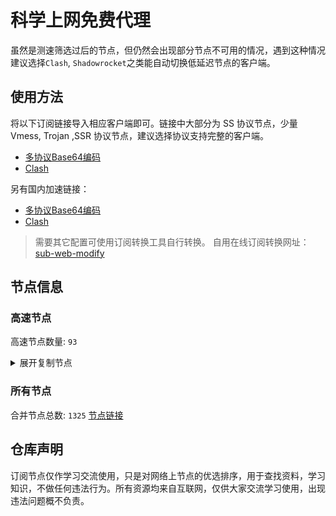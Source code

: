 # 科学上网免费代理

虽然是测速筛选过后的节点，但仍然会出现部分节点不可用的情况，遇到这种情况建议选择`Clash`, `Shadowrocket`之类能自动切换低延迟节点的客户端。

## 使用方法
将以下订阅链接导入相应客户端即可。链接中大部分为 SS 协议节点，少量 Vmess, Trojan ,SSR 协议节点，建议选择协议支持完整的客户端。

- [多协议Base64编码](https://raw.githubusercontent.com/csh77889900/TFP/master/Eternity)
- [Clash](https://raw.githubusercontent.com/csh77889900/TFP/master/Eternity.yaml)

另有国内加速链接：

- [多协议Base64编码](https://fastly.jsdelivr.net/gh/csh77889900/TFP@master/Eternity)
- [Clash](https://fastly.jsdelivr.net/gh/csh77889900/TFP@master/Eternity.yaml)


>需要其它配置可使用订阅转换工具自行转换。
>自用在线订阅转换网址：[sub-web-modify](https://sub.v1.mk/)

## 节点信息
### 高速节点
高速节点数量: `93`
<details>
  <summary>展开复制节点</summary>

    vmess://eyJ2IjoiMiIsInBzIjoi8J+HrfCfh7Ag6aaZ5rivXzA3MDkwMTMiLCJhZGQiOiIxNTYuMjQ1LjguMTMwIiwicG9ydCI6IjMxOTIwIiwidHlwZSI6Im5vbmUiLCJpZCI6ImJkMjQ5ZTM3LTczNTktNDFlZS04NGE3LTA5ZTQ5ZTBlYzVjNCIsImFpZCI6IjY0IiwibmV0IjoidGNwIiwicGF0aCI6Ii8iLCJob3N0IjoiIiwidGxzIjoiIn0=
    vmess://eyJ2IjoiMiIsInBzIjoi8J+HrfCfh7Ag6aaZ5rivXzA3MDkwMTIiLCJhZGQiOiIxNTYuMjQ1LjguMTMxIiwicG9ydCI6IjMxOTIwIiwidHlwZSI6Im5vbmUiLCJpZCI6ImJkMjQ5ZTM3LTczNTktNDFlZS04NGE3LTA5ZTQ5ZTBlYzVjNCIsImFpZCI6IjY0IiwibmV0IjoidGNwIiwicGF0aCI6Ii8iLCJob3N0IjoiIiwidGxzIjoiIn0=
    vmess://eyJ2IjoiMiIsInBzIjoi8J+Hr/Cfh7Ug5pel5pysXzA3MDkwODQiLCJhZGQiOiI0NS44OC40My4xNDMiLCJwb3J0IjoiNTE4MDEiLCJ0eXBlIjoibm9uZSIsImlkIjoiNDE4MDQ4YWYtYTI5My00Yjk5LTliMGMtOThjYTM1ODBkZDI0IiwiYWlkIjoiNjQiLCJuZXQiOiJ0Y3AiLCJwYXRoIjoiLyIsImhvc3QiOiIiLCJ0bHMiOiIifQ==
    vmess://eyJ2IjoiMiIsInBzIjoi8J+Hr/Cfh7Ug5pel5pysXzA3MDkwNjciLCJhZGQiOiI0NS44OC40My4xNjMiLCJwb3J0IjoiNTE4MDEiLCJ0eXBlIjoibm9uZSIsImlkIjoiNDE4MDQ4YWYtYTI5My00Yjk5LTliMGMtOThjYTM1ODBkZDI0IiwiYWlkIjoiNjQiLCJuZXQiOiJ0Y3AiLCJwYXRoIjoiLyIsImhvc3QiOiIiLCJ0bHMiOiIifQ==
    ss://YWVzLTI1Ni1jZmI6YW1hem9uc2tyMDU@3.112.43.220:443#%F0%9F%87%AF%F0%9F%87%B5%201%7C_JP_%E6%97%A5%E6%9C%AC
    vmess://eyJ2IjoiMiIsInBzIjoi8J+Hr/Cfh7Ug5pel5pysXzA3MDkwODAiLCJhZGQiOiI0NS44OC40My4yMzAiLCJwb3J0IjoiNDYyMDIiLCJ0eXBlIjoibm9uZSIsImlkIjoiNDE4MDQ4YWYtYTI5My00Yjk5LTliMGMtOThjYTM1ODBkZDI0IiwiYWlkIjoiNjQiLCJuZXQiOiJ0Y3AiLCJwYXRoIjoiLyIsImhvc3QiOiIiLCJ0bHMiOiIifQ==
    vmess://eyJ2IjoiMiIsInBzIjoi8J+Hr/Cfh7UgOHzwn4ev8J+HtV9KUF/ml6XmnKwiLCJhZGQiOiI0NS44OC40My4yMzIiLCJwb3J0IjoiNDYyMDIiLCJ0eXBlIjoibm9uZSIsImlkIjoiNDE4MDQ4YWYtYTI5My00Yjk5LTliMGMtOThjYTM1ODBkZDI0IiwiYWlkIjoiNjQiLCJuZXQiOiJ0Y3AiLCJwYXRoIjoiLyIsImhvc3QiOiIiLCJ0bHMiOiIifQ==
    trojan://z3NtLA8ocb@ccarm.wasanbi.tk:58678?allowInsecure=0#KR_144.24.89.25_070920234a74-1036trojan
    vmess://eyJ2IjoiMiIsInBzIjoi8J+Hr/Cfh7Ug5pel5pysXzA3MDkwMjIiLCJhZGQiOiIxMzEuMTg2LjQxLjE5MiIsInBvcnQiOiIyNjI5NyIsInR5cGUiOiJub25lIiwiaWQiOiJiMGVkNmViNy1kYzMwLTQ4OTctZGY1MC1jMmMxZDRlZTZlOTEiLCJhaWQiOiIwIiwibmV0IjoidGNwIiwicGF0aCI6Ii8iLCJob3N0IjoiIiwidGxzIjoiIn0=
    vmess://eyJ2IjoiMiIsInBzIjoi8J+HuPCfh6wg5paw5Yqg5Z2hXzA3MDkwMDMiLCJhZGQiOiIxNTkuMjIzLjgzLjg3IiwicG9ydCI6IjgwIiwidHlwZSI6Im5vbmUiLCJpZCI6IjUzMzcyNGFkLTU4ZWYtNDE0Ny04OGRjLTlkYTUyM2MxNWZjNCIsImFpZCI6IjAiLCJuZXQiOiJ3cyIsInBhdGgiOiIvYW50aTEzLnppbmdmYXN0LnZuIiwiaG9zdCI6IiIsInRscyI6IiJ9
    vmess://eyJ2IjoiMiIsInBzIjoiSEtfc3BlZWRub2RlXzAwMjYiLCJhZGQiOiJoay51bnRpbG11LmNvbSIsInBvcnQiOiIyOTk5NiIsInR5cGUiOiJub25lIiwiaWQiOiI3MDI0ZjE4Yi1kMmI2LTQ4MWEtYWY4Ni03ODFkYThjMjAxNDciLCJhaWQiOiIwIiwibmV0IjoidGNwIiwicGF0aCI6Ii9hbnRpMTMuemluZ2Zhc3Qudm4iLCJob3N0IjoiaGsudW50aWxtdS5jb20iLCJ0bHMiOiIifQ==
    vmess://eyJ2IjoiMiIsInBzIjoi8J+HrfCfh7Ag6aaZ5rivIDAyIFvnlLXmiqVAYnBtb25zdGVyZ3JvdXAiLCJhZGQiOiJob25na29uZ2FwMDEueG4tLTRncXgxaC54eXoiLCJwb3J0IjoiNDAyNDAiLCJ0eXBlIjoibm9uZSIsImlkIjoiMDdiYWU2Y2YtODBhNC00MWViLTk1YjQtZDRiNTRiNmIwMWM1IiwiYWlkIjoiMCIsIm5ldCI6IndzIiwicGF0aCI6Ii8iLCJob3N0IjoiaG9uZ2tvbmdhcDAxLnhuLS00Z3F4MWgueHl6IiwidGxzIjoiIn0=
    vmess://eyJ2IjoiMiIsInBzIjoi8J+HuPCfh6wg5paw5Yqg5Z2hXzA3MDkwMDYiLCJhZGQiOiJzZ3AtZS5wZWxlamQudG9wIiwicG9ydCI6IjEwMDEzIiwidHlwZSI6Im5vbmUiLCJpZCI6ImFiYTE4ZmE1LWUzMjYtNDg4Ni1iZTBiLWNiNzllNGI5ZGE5YiIsImFpZCI6IjAiLCJuZXQiOiJ3cyIsInBhdGgiOiIvc2dwIiwiaG9zdCI6InNncC1lLnBlbGVqZC50b3AiLCJ0bHMiOiIifQ==
    vmess://eyJ2IjoiMiIsInBzIjoi8J+HuPCfh6wg5paw5Yqg5Z2hXzA3MDkxMTYiLCJhZGQiOiJ2c2cxLjBiYWQuY29tIiwicG9ydCI6IjQ0MyIsInR5cGUiOiJub25lIiwiaWQiOiI5MjcwOTRkMy1kNjc4LTQ3NjMtODU5MS1lMjQwZDBiY2FlODciLCJhaWQiOiIwIiwibmV0Ijoid3MiLCJwYXRoIjoiL2NoYXQiLCJob3N0IjoidnNnMS4wYmFkLmNvbSIsInRscyI6InRscyJ9
    trojan://492c73ea-7080-4554-bc41-f027d825ae15@hk7.yihaobao.xyz:443?allowInsecure=1#%F0%9F%87%AD%F0%9F%87%B0%20_HK_%E9%A6%99%E6%B8%AF%203
    trojan://7a73f1dc97a70905870c0c0484b12145@trs22.bolab.net:443?allowInsecure=0#%F0%9F%87%AF%F0%9F%87%B5%20Relay_%F0%9F%87%AF%F0%9F%87%B5JP-%F0%9F%87%AF%F0%9F%87%B5JP_23%20%7C36.93Mb
    vmess://eyJ2IjoiMiIsInBzIjoiSEtfOC4yMTAuMTU0LjExNF8wNzA5MjAyMzRhNzQtOTc1dm1lc3MiLCJhZGQiOiI4LjIxMC4xNTQuMTE0IiwicG9ydCI6IjQwNDQ3IiwidHlwZSI6Im5vbmUiLCJpZCI6ImRhOGM5YWMyLTM5ZGUtNGJlZC1lZTlmLTRlNDM0MGFkZTQ3ZCIsImFpZCI6IjAiLCJuZXQiOiJ0Y3AiLCJwYXRoIjoiLyIsImhvc3QiOiIiLCJ0bHMiOiIifQ==
    trojan://c32c56fb-64d9-33c4-b42a-af81b7a33fe7@hnm.xiaohouzi.club:23330?allowInsecure=0#%F0%9F%87%A8%F0%9F%87%B3%20%E5%8F%B0%E6%B9%BE%E7%9C%81%E5%8F%B0%E5%8C%97%E5%B8%82%20%E4%B8%AD%E5%8D%8E%E7%94%B5%E4%BF%A1
    ss://YWVzLTI1Ni1jZmI6cXdlclJFV1FAQA@221.150.109.69:2003#%F0%9F%87%B0%F0%9F%87%B7%2018%7C%F0%9F%87%B0%F0%9F%87%B7%20%E9%9F%A9%E5%9B%BD%7Ctg%E9%A2%91%E9%81%93%40ripaojiedian
    vmess://eyJ2IjoiMiIsInBzIjoi8J+HuPCfh6wg5paw5Yqg5Z2hXzA3MDkwMDciLCJhZGQiOiIyMDIuNzkuMTc0LjE1NyIsInBvcnQiOiI1NTI2NCIsInR5cGUiOiJub25lIiwiaWQiOiIxMjFjOWM4OS03ZDExLTRmNDktOTExMi1kYzFlODUzNjNmNmYiLCJhaWQiOiI2NCIsIm5ldCI6InRjcCIsInBhdGgiOiIvIiwiaG9zdCI6IiIsInRscyI6IiJ9
    ss://YWVzLTI1Ni1jZmI6YW1hem9uc2tyMDU@3.39.238.174:443#%F0%9F%87%B0%F0%9F%87%B7%201%7C_KR_%E9%9F%A9%E5%9B%BD
    ssr://anAtYW00OC02LmVxbm9kZS5uZXQ6ODA4MTpvcmlnaW46YWVzLTI1Ni1jZmI6dGxzMS4yX3RpY2tldF9hdXRoOlpVRnZhMkpoUkU0Mi8_Z3JvdXA9VTFOU1VISnZkbWxrWlhJJnJlbWFya3M9U2xCZk5USXVNVGszTGpVeUxqSXpNRjh3TnpBNU1qQXlNelJoTnpRdE5UVTVNSE56SlNVJm9iZnNwYXJhbT0mcHJvdG9wYXJhbT0
    vmess://eyJ2IjoiMiIsInBzIjoiVFdfMTExLjI0Ni40Mi43OF8wNzA5MjAyMzRhNzQtMTEwOXZtZXNzIiwiYWRkIjoidHcxLmtpZGNjLnh5eiIsInBvcnQiOiI4NDQzIiwidHlwZSI6Im5vbmUiLCJpZCI6ImE4OTc0YmVjLTUyNmQtNGI0ZS1hNDZmLWYwZDY2MjZjYTU3NiIsImFpZCI6IjAiLCJuZXQiOiJ3cyIsInBhdGgiOiIvIiwiaG9zdCI6InR3MS5raWRjYy54eXoiLCJ0bHMiOiIifQ==
    vmess://eyJ2IjoiMiIsInBzIjoi8J+Hr/Cfh7Ug5pel5pysIDAwMSIsImFkZCI6IjEwNy4xNDguNS4xNjEiLCJwb3J0IjoiNTMwMDIiLCJ0eXBlIjoibm9uZSIsImlkIjoiNDE4MDQ4YWYtYTI5My00Yjk5LTliMGMtOThjYTM1ODBkZDI0IiwiYWlkIjoiNjQiLCJuZXQiOiJ0Y3AiLCJwYXRoIjoiLyIsImhvc3QiOiJ0dzEua2lkY2MueHl6IiwidGxzIjoiIn0=
    ss://YWVzLTI1Ni1nY206YmIwZjE1NjgtNGNiMy00OTBkLTgyYzQtZjY1NDQ1NWNkMDdj@gzdx.jcnode.top:40002#%F0%9F%87%AD%F0%9F%87%B0%20Relay%20%F0%9F%87%AD%F0%9F%87%B0%20Hong%20Kong%2053%20TG%40SSRSUB
    ss://Y2hhY2hhMjAtaWV0Zi1wb2x5MTMwNTpHIXlCd1BXSDNWYW8@217.197.161.138:800#%F0%9F%87%B8%F0%9F%87%AC%20%E6%96%B0%E5%8A%A0%E5%9D%A1%28%E6%B2%B9%E7%AE%A1%E7%A0%B4%E8%A7%A3%E8%B5%84%E6%BA%90%E5%90%9B2.0%29%203
    vmess://eyJ2IjoiMiIsInBzIjoi8J+HqPCfh7Mg5Y+w5rm+XzA3MDk0NDciLCJhZGQiOiJ0dy5oZW55by51cyIsInBvcnQiOiIzMTIzNSIsInR5cGUiOiJub25lIiwiaWQiOiI5NmI3Mjc5MS1iZjBjLTNhZjQtYTkxYS05YzgyMTkwZDBmOWMiLCJhaWQiOiIwIiwibmV0Ijoid3MiLCJwYXRoIjoiL21hb2hrMyIsImhvc3QiOiJ0dy5oZW55by51cyIsInRscyI6IiJ9
    ss://YWVzLTI1Ni1jZmI6YW1hem9uc2tyMDU@13.213.46.196:443#%F0%9F%87%B8%F0%9F%87%AC%201%2C14%7C_SG_%E6%96%B0%E5%8A%A0%E5%9D%A1%202
    ss://Y2hhY2hhMjAtaWV0Zi1wb2x5MTMwNTpHIXlCd1BXSDNWYW8@217.197.161.136:811#%F0%9F%87%B8%F0%9F%87%AC%20%E6%96%B0%E5%8A%A0%E5%9D%A1%28%E6%B2%B9%E7%AE%A1%E7%A0%B4%E8%A7%A3%E8%B5%84%E6%BA%90%E5%90%9B2.0%29%204
    ss://Y2hhY2hhMjAtaWV0Zi1wb2x5MTMwNTpHIXlCd1BXSDNWYW8@217.197.161.166:807#%F0%9F%87%B8%F0%9F%87%AC%20%E6%96%B0%E5%8A%A0%E5%9D%A1%28%E6%B2%B9%E7%AE%A1%E7%A0%B4%E8%A7%A3%E8%B5%84%E6%BA%90%E5%90%9B2.0%29
    vmess://eyJ2IjoiMiIsInBzIjoi8J+Hr/Cfh7Ug5pel5pysXzA3MDk3NTIiLCJhZGQiOiJhYjI4ZWI0ZS0zYWZkLWY5NTEtZDY3MS0xZmZjNWM3OGQ3NTEuZmx0Ynpzcy5jbiIsInBvcnQiOiI0NDMiLCJ0eXBlIjoibm9uZSIsImlkIjoiMjkxM2Q0MTQtYmM0Yi00MjQ2LWI4M2YtMTIyY2Y2NTJkZTNlIiwiYWlkIjoiMCIsIm5ldCI6IndzIiwicGF0aCI6Ii8iLCJob3N0IjoiYXp1cmUub29zLmN0eXVuYXBpLmNuIiwidGxzIjoidGxzIn0=
    vmess://eyJ2IjoiMiIsInBzIjoi8J+Hr/Cfh7Ug5pel5pysXzA3MDkxNjciLCJhZGQiOiJhMDk4ODBiMi0wMjYwLTUzMDEtMjdhZi1kN2JiNGQ4MmVlOWQuZmx0Ynpzcy5jbiIsInBvcnQiOiI0NDMiLCJ0eXBlIjoibm9uZSIsImlkIjoiMjkxM2Q0MTQtYmM0Yi00MjQ2LWI4M2YtMTIyY2Y2NTJkZTNlIiwiYWlkIjoiMCIsIm5ldCI6IndzIiwicGF0aCI6Ii8iLCJob3N0IjoiYXp1cmUub29zLmN0eXVuYXBpLmNuIiwidGxzIjoidGxzIn0=
    vmess://eyJ2IjoiMiIsInBzIjoi8J+HuPCfh6wg5paw5Yqg5Z2hXzA3MDk3MjUiLCJhZGQiOiIzLjAuODkuMjI0IiwicG9ydCI6IjgwIiwidHlwZSI6Im5vbmUiLCJpZCI6IjFhZmIzYWE1LTM4NWUtNGE5MC04NGY3LTA3OTFmZDMzODc2NiIsImFpZCI6IjAiLCJuZXQiOiJ3cyIsInBhdGgiOiIvdm1lc3MiLCJob3N0IjoiIiwidGxzIjoiIn0=
    vmess://eyJ2IjoiMiIsInBzIjoi8J+HuPCfh6wg5paw5Yqg5Z2hXzA3MDk3MjIiLCJhZGQiOiJzZ3AxLmxvb29vb29vbmduZXQubG9sIiwicG9ydCI6Ijg0NDMiLCJ0eXBlIjoibm9uZSIsImlkIjoiNzhmOThjOWUtY2QzNS00Mzk1LWFjZTktMzA0NWZmM2QzNDIzIiwiYWlkIjoiMCIsIm5ldCI6IndzIiwicGF0aCI6Ii8iLCJob3N0Ijoic2dwMS5sb29vb29vb25nbmV0LmxvbCIsInRscyI6InRscyJ9
    vmess://eyJ2IjoiMiIsInBzIjoi8J+HuPCfh6wg5paw5Yqg5Z2hXzA3MDkzMzMiLCJhZGQiOiJlMTNjN2QwOS1mNTZkLTIzZTctMTcwYi0yZWQ4YmZlYTRhMGEuZmx0Ynpzcy5jbiIsInBvcnQiOiI0NDMiLCJ0eXBlIjoibm9uZSIsImlkIjoiMjkxM2Q0MTQtYmM0Yi00MjQ2LWI4M2YtMTIyY2Y2NTJkZTNlIiwiYWlkIjoiMCIsIm5ldCI6IndzIiwicGF0aCI6Ii8iLCJob3N0IjoiYXp1cmUub29zLmN0eXVuYXBpLmNuIiwidGxzIjoidGxzIn0=
    ss://YWVzLTI1Ni1jZmI6YW1hem9uc2tyMDU@13.250.65.51:443#%F0%9F%87%B8%F0%9F%87%AC%201%7C_SG_%E6%96%B0%E5%8A%A0%E5%9D%A1
    vmess://eyJ2IjoiMiIsInBzIjoi8J+HuPCfh6wg5paw5Yqg5Z2hXzA3MDkwMzAiLCJhZGQiOiI2OC4xODMuMTg1LjExMyIsInBvcnQiOiI4MCIsInR5cGUiOiJub25lIiwiaWQiOiIwZmE5NjY5My02MjZmLTQwMmUtOGMxMS0zOTFhNzA3N2ZjYmIiLCJhaWQiOiIwIiwibmV0Ijoid3MiLCJwYXRoIjoiL3plbnBuLmNvbSIsImhvc3QiOiI2OC4xODMuMTg1LjExMyIsInRscyI6IiJ9
    vmess://eyJ2IjoiMiIsInBzIjoi8J+HuPCfh6wg5paw5Yqg5Z2hXzA3MDkwMjIiLCJhZGQiOiJjZG4uYW55Y2FzdC5ldS5vcmciLCJwb3J0IjoiODAiLCJ0eXBlIjoibm9uZSIsImlkIjoiMTBlYTA3ZTEtNDE3YS00YmIyLTg4ZTItNzJhOGEwZjlmY2Q2IiwiYWlkIjoiMCIsIm5ldCI6IndzIiwicGF0aCI6IjEwZWEwN2UxIiwiaG9zdCI6ImRlZGkyLjE4MDguY2YiLCJ0bHMiOiIifQ==
    vmess://eyJ2IjoiMiIsInBzIjoi8J+HqPCfh7Mg5Y+w5rm+XzA3MDkwMTYiLCJhZGQiOiIzNS4yMDEuMTM3LjEwNyIsInBvcnQiOiI0ODE5NCIsInR5cGUiOiJub25lIiwiaWQiOiI2ZjJiYThjZS1lYjk5LTRmNDItZmZmNC1hNTZkODI0NTk2YTUiLCJhaWQiOiIwIiwibmV0Ijoid3MiLCJwYXRoIjoiLz9lZD0yMDQ4IiwiaG9zdCI6IjM1LjIwMS4xMzcuMTA3IiwidGxzIjoiIn0=
    trojan://6d9d7c53-3dcd-43bf-b60c-cac077817077@330sg01.ljydw.top:14439?allowInsecure=0&sni=330sg01.ljydw.top#%F0%9F%87%B8%F0%9F%87%AC%20Singapore%2048%20TG%40SSRSUB
    trojan://6d9d7c53-3dcd-43bf-b60c-cac077817077@330hk02.ljydw.top:14433?allowInsecure=0&sni=330hk02.ljydw.top#%F0%9F%87%B8%F0%9F%87%AC%20Singapore%2006%20TG%40SSRSUB
    trojan://2dbe179f-47b2-46e9-bf58-bd7f68c491a3@a015.zhuan99.men:10015?allowInsecure=0&sni=zhu.99ton.men#%F0%9F%87%AD%F0%9F%87%B0%20Relay%20%F0%9F%87%AD%F0%9F%87%B0%20Hong%20Kong%2045%20TG%40SSRSUB
    trojan://2dbe179f-47b2-46e9-bf58-bd7f68c491a3@a001.zhuan99.men:10001?allowInsecure=0&sni=zhu.99ton.men#%F0%9F%87%AD%F0%9F%87%B0%20Relay%20%F0%9F%87%AD%F0%9F%87%B0%20Hong%20Kong%2032%20TG%40SSRSUB
    trojan://2dbe179f-47b2-46e9-bf58-bd7f68c491a3@a017.zhuan99.men:10017?allowInsecure=0&sni=zhu.99ton.men#%F0%9F%87%AD%F0%9F%87%B0%20Relay%20%F0%9F%87%AD%F0%9F%87%B0%20Hong%20Kong%2029%20TG%40SSRSUB
    vmess://eyJ2IjoiMiIsInBzIjoi8J+HuvCfh7gg576O5Zu9XzA3MDkwNDgiLCJhZGQiOiIxMzcuMTc1LjEuNTMiLCJwb3J0IjoiNDY2NzciLCJ0eXBlIjoibm9uZSIsImlkIjoiNDE4MDQ4YWYtYTI5My00Yjk5LTliMGMtOThjYTM1ODBkZDI0IiwiYWlkIjoiNjQiLCJuZXQiOiJ0Y3AiLCJwYXRoIjoiLyIsImhvc3QiOiJ6aHUuOTl0b24ubWVuIiwidGxzIjoiIn0=
    vmess://eyJ2IjoiMiIsInBzIjoi8J+HuvCfh7ggX1VTX+e+juWbvSA2IiwiYWRkIjoiMTkyLjc0LjIyOC4xNzkiLCJwb3J0IjoiNDI4NTciLCJ0eXBlIjoibm9uZSIsImlkIjoiMDUxYjg0NGYtZWZlMy00ODQ3LTkyYWEtNjZiNWRlMGI2ZDRlIiwiYWlkIjoiNjQiLCJuZXQiOiJ0Y3AiLCJwYXRoIjoiLyIsImhvc3QiOiJ6aHUuOTl0b24ubWVuIiwidGxzIjoiIn0=
    vmess://eyJ2IjoiMiIsInBzIjoi8J+HuvCfh7gg576O5Zu9XzA3MDk0MjAzIiwiYWRkIjoiMTkyLjc0LjIzNC43OCIsInBvcnQiOiI1MTMwMiIsInR5cGUiOiJub25lIiwiaWQiOiI0MTgwNDhhZi1hMjkzLTRiOTktOWIwYy05OGNhMzU4MGRkMjQiLCJhaWQiOiI2NCIsIm5ldCI6InRjcCIsInBhdGgiOiIvIiwiaG9zdCI6InpodS45OXRvbi5tZW4iLCJ0bHMiOiIifQ==
    vmess://eyJ2IjoiMiIsInBzIjoi8J+HuvCfh7gg576O5Zu9XzA3MDk1OTkiLCJhZGQiOiIxNDIuNC4xMjEuMjI3IiwicG9ydCI6IjQ1MDA5IiwidHlwZSI6Im5vbmUiLCJpZCI6IjQxODA0OGFmLWEyOTMtNGI5OS05YjBjLTk4Y2EzNTgwZGQyNCIsImFpZCI6IjY0IiwibmV0IjoidGNwIiwicGF0aCI6Ii8iLCJob3N0Ijoiemh1Ljk5dG9uLm1lbiIsInRscyI6IiJ9
    vmess://eyJ2IjoiMiIsInBzIjoi8J+HuvCfh7gg576O5Zu9XzA3MDkxMzUiLCJhZGQiOiI2NC4zMi40LjQ3IiwicG9ydCI6IjQzMTY2IiwidHlwZSI6Im5vbmUiLCJpZCI6Ijg2NTMwMDRmLWRlNjctNDRjMi05Y2NlLWUwODMwOTMzZmIwMyIsImFpZCI6IjY0IiwibmV0IjoidGNwIiwicGF0aCI6Ii8iLCJob3N0Ijoiemh1Ljk5dG9uLm1lbiIsInRscyI6IiJ9
    vmess://eyJ2IjoiMiIsInBzIjoi8J+HuvCfh7gg576O5Zu9XzA3MDk2NjYiLCJhZGQiOiIxNDIuNC4xMDYuODciLCJwb3J0IjoiNTQ0MzQiLCJ0eXBlIjoibm9uZSIsImlkIjoiNDE4MDQ4YWYtYTI5My00Yjk5LTliMGMtOThjYTM1ODBkZDI0IiwiYWlkIjoiNjQiLCJuZXQiOiJ0Y3AiLCJwYXRoIjoiLyIsImhvc3QiOiJ6aHUuOTl0b24ubWVuIiwidGxzIjoiIn0=
    vmess://eyJ2IjoiMiIsInBzIjoi8J+HuvCfh7gg576O5Zu944CQ5LuY6LS55o6o6I2Q77yaaHR0cHMvL3R0LnZnL3ZpcOOAkTE2NiIsImFkZCI6IjE0Mi40LjExMC4yNSIsInBvcnQiOiI1MjkwOCIsInR5cGUiOiJub25lIiwiaWQiOiI0MTgwNDhhZi1hMjkzLTRiOTktOWIwYy05OGNhMzU4MGRkMjQiLCJhaWQiOiI2NCIsIm5ldCI6InRjcCIsInBhdGgiOiIvIiwiaG9zdCI6InpodS45OXRvbi5tZW4iLCJ0bHMiOiIifQ==
    vmess://eyJ2IjoiMiIsInBzIjoi8J+HuvCfh7gg576O5Zu9IDAzNCIsImFkZCI6IjE5Mi43NC4yMzQuODkiLCJwb3J0IjoiNTEzMDIiLCJ0eXBlIjoibm9uZSIsImlkIjoiNDE4MDQ4YWYtYTI5My00Yjk5LTliMGMtOThjYTM1ODBkZDI0IiwiYWlkIjoiNjQiLCJuZXQiOiJ0Y3AiLCJwYXRoIjoiLyIsImhvc3QiOiJ6aHUuOTl0b24ubWVuIiwidGxzIjoiIn0=
    vmess://eyJ2IjoiMiIsInBzIjoi8J+HuvCfh7gg576O5Zu9XzA3MDkwMjIiLCJhZGQiOiIxMDguMTg2LjE5Mi4yMjgiLCJwb3J0IjoiNDU1MDIiLCJ0eXBlIjoibm9uZSIsImlkIjoiNDE4MDQ4YWYtYTI5My00Yjk5LTliMGMtOThjYTM1ODBkZDI0IiwiYWlkIjoiNjQiLCJuZXQiOiJ0Y3AiLCJwYXRoIjoiLyIsImhvc3QiOiJ6aHUuOTl0b24ubWVuIiwidGxzIjoiIn0=
    vmess://eyJ2IjoiMiIsInBzIjoi8J+HuvCfh7gg576O5Zu9XzA3MDkxNzE5IiwiYWRkIjoiMTcxLjIyLjEzNC4yOSIsInBvcnQiOiI1MzQzMyIsInR5cGUiOiJub25lIiwiaWQiOiI0MTgwNDhhZi1hMjkzLTRiOTktOWIwYy05OGNhMzU4MGRkMjQiLCJhaWQiOiI2NCIsIm5ldCI6InRjcCIsInBhdGgiOiIvIiwiaG9zdCI6InpodS45OXRvbi5tZW4iLCJ0bHMiOiIifQ==
    vmess://eyJ2IjoiMiIsInBzIjoi8J+HuvCfh7gg576O5Zu9XzA3MDk2NzYiLCJhZGQiOiIxOTIuNzQuMjM0LjgyIiwicG9ydCI6IjUxMzAyIiwidHlwZSI6Im5vbmUiLCJpZCI6IjQxODA0OGFmLWEyOTMtNGI5OS05YjBjLTk4Y2EzNTgwZGQyNCIsImFpZCI6IjY0IiwibmV0IjoidGNwIiwicGF0aCI6Ii8iLCJob3N0Ijoiemh1Ljk5dG9uLm1lbiIsInRscyI6IiJ9
    vmess://eyJ2IjoiMiIsInBzIjoi8J+HuvCfh7gg576O5Zu9XzA3MDk2NzEiLCJhZGQiOiIxOTIuNzQuMjM0Ljg4IiwicG9ydCI6IjUxMzAyIiwidHlwZSI6Im5vbmUiLCJpZCI6IjQxODA0OGFmLWEyOTMtNGI5OS05YjBjLTk4Y2EzNTgwZGQyNCIsImFpZCI6IjY0IiwibmV0IjoidGNwIiwicGF0aCI6Ii8iLCJob3N0Ijoiemh1Ljk5dG9uLm1lbiIsInRscyI6IiJ9
    vmess://eyJ2IjoiMiIsInBzIjoi8J+HuvCfh7gg576O5Zu9XzA3MDkxNDUwIiwiYWRkIjoiMzguMjYuMTM1LjgiLCJwb3J0IjoiNDQ5NDIiLCJ0eXBlIjoibm9uZSIsImlkIjoiNDE4MDQ4YWYtYTI5My00Yjk5LTliMGMtOThjYTM1ODBkZDI0IiwiYWlkIjoiNjQiLCJuZXQiOiJ0Y3AiLCJwYXRoIjoiLyIsImhvc3QiOiJ6aHUuOTl0b24ubWVuIiwidGxzIjoiIn0=
    vmess://eyJ2IjoiMiIsInBzIjoi8J+HuvCfh7ggOHzwn4e68J+HuF9VU1/nvo7lm70gIzEiLCJhZGQiOiIxMDcuMTY3LjI5LjM3IiwicG9ydCI6IjUyMzAzIiwidHlwZSI6Im5vbmUiLCJpZCI6IjQxODA0OGFmLWEyOTMtNGI5OS05YjBjLTk4Y2EzNTgwZGQyNCIsImFpZCI6IjY0IiwibmV0IjoidGNwIiwicGF0aCI6Ii8iLCJob3N0Ijoiemh1Ljk5dG9uLm1lbiIsInRscyI6IiJ9
    vmess://eyJ2IjoiMiIsInBzIjoi8J+HuvCfh7gg576O5Zu9XzA3MDkwMzciLCJhZGQiOiIxNDAuOTkuNTkuMjI5IiwicG9ydCI6IjU1NTEyIiwidHlwZSI6Im5vbmUiLCJpZCI6IjQxODA0OGFmLWEyOTMtNGI5OS05YjBjLTk4Y2EzNTgwZGQyNCIsImFpZCI6IjY0IiwibmV0IjoidGNwIiwicGF0aCI6Ii8iLCJob3N0Ijoiemh1Ljk5dG9uLm1lbiIsInRscyI6IiJ9
    vmess://eyJ2IjoiMiIsInBzIjoi8J+HuvCfh7gg576O5Zu9XzA3MDk2MzgiLCJhZGQiOiIxOTIuNzQuMjMyLjIyNSIsInBvcnQiOiI1MjMxMiIsInR5cGUiOiJub25lIiwiaWQiOiI0MTgwNDhhZi1hMjkzLTRiOTktOWIwYy05OGNhMzU4MGRkMjQiLCJhaWQiOiI2NCIsIm5ldCI6InRjcCIsInBhdGgiOiIvIiwiaG9zdCI6InpodS45OXRvbi5tZW4iLCJ0bHMiOiIifQ==
    vmess://eyJ2IjoiMiIsInBzIjoi8J+HuvCfh7gg576O5Zu9XzA3MDk2NjQiLCJhZGQiOiIxOTIuNzQuMjI5LjE5OCIsInBvcnQiOiI1MTU5MiIsInR5cGUiOiJub25lIiwiaWQiOiI0MTgwNDhhZi1hMjkzLTRiOTktOWIwYy05OGNhMzU4MGRkMjQiLCJhaWQiOiI2NCIsIm5ldCI6InRjcCIsInBhdGgiOiIvIiwiaG9zdCI6InpodS45OXRvbi5tZW4iLCJ0bHMiOiIifQ==
    vmess://eyJ2IjoiMiIsInBzIjoi8J+HuvCfh7gg576O5Zu9XzA3MDkwMzYiLCJhZGQiOiI0NS4xMzYuMjM1LjExIiwicG9ydCI6IjQxNjMyIiwidHlwZSI6Im5vbmUiLCJpZCI6IjQxODA0OGFmLWEyOTMtNGI5OS05YjBjLTk4Y2EzNTgwZGQyNCIsImFpZCI6IjY0IiwibmV0IjoidGNwIiwicGF0aCI6Ii8iLCJob3N0Ijoiemh1Ljk5dG9uLm1lbiIsInRscyI6IiJ9
    vmess://eyJ2IjoiMiIsInBzIjoi8J+HuvCfh7gg576O5Zu9XzA3MDkxNDQiLCJhZGQiOiI2NC4zMi40LjQxIiwicG9ydCI6IjQzMTY2IiwidHlwZSI6Im5vbmUiLCJpZCI6Ijg2NTMwMDRmLWRlNjctNDRjMi05Y2NlLWUwODMwOTMzZmIwMyIsImFpZCI6IjY0IiwibmV0IjoidGNwIiwicGF0aCI6Ii8iLCJob3N0Ijoiemh1Ljk5dG9uLm1lbiIsInRscyI6IiJ9
    vmess://eyJ2IjoiMiIsInBzIjoi8J+HuvCfh7gg576O5Zu9IDAxOSIsImFkZCI6IjEzNy4xNzUuNTQuMjE2IiwicG9ydCI6IjUwNTAyIiwidHlwZSI6Im5vbmUiLCJpZCI6IjQxODA0OGFmLWEyOTMtNGI5OS05YjBjLTk4Y2EzNTgwZGQyNCIsImFpZCI6IjY0IiwibmV0IjoidGNwIiwicGF0aCI6Ii8iLCJob3N0Ijoiemh1Ljk5dG9uLm1lbiIsInRscyI6IiJ9
    vmess://eyJ2IjoiMiIsInBzIjoi8J+HuvCfh7gg576O5Zu9XzA3MDk0MzkzIiwiYWRkIjoiMTkyLjc0LjIyOC4xNzgiLCJwb3J0IjoiNDI4NTciLCJ0eXBlIjoibm9uZSIsImlkIjoiMDUxYjg0NGYtZWZlMy00ODQ3LTkyYWEtNjZiNWRlMGI2ZDRlIiwiYWlkIjoiNjQiLCJuZXQiOiJ0Y3AiLCJwYXRoIjoiLyIsImhvc3QiOiJ6aHUuOTl0b24ubWVuIiwidGxzIjoiIn0=
    vmess://eyJ2IjoiMiIsInBzIjoi8J+HuvCfh7gg576O5Zu9IDA0MSIsImFkZCI6IjE5Mi43NC4yMjguMTc3IiwicG9ydCI6IjQyODU3IiwidHlwZSI6Im5vbmUiLCJpZCI6IjA1MWI4NDRmLWVmZTMtNDg0Ny05MmFhLTY2YjVkZTBiNmQ0ZSIsImFpZCI6IjY0IiwibmV0IjoidGNwIiwicGF0aCI6Ii8iLCJob3N0Ijoiemh1Ljk5dG9uLm1lbiIsInRscyI6IiJ9
    vmess://eyJ2IjoiMiIsInBzIjoi8J+HuvCfh7gg576O5Zu9XzA3MDk3NzIiLCJhZGQiOiIxNDAuOTkuMTQyLjcyIiwicG9ydCI6IjUzNjAyIiwidHlwZSI6Im5vbmUiLCJpZCI6IjQxODA0OGFmLWEyOTMtNGI5OS05YjBjLTk4Y2EzNTgwZGQyNCIsImFpZCI6IjY0IiwibmV0IjoidGNwIiwicGF0aCI6Ii8iLCJob3N0Ijoiemh1Ljk5dG9uLm1lbiIsInRscyI6IiJ9
    vmess://eyJ2IjoiMiIsInBzIjoi8J+HuvCfh7gg576O5Zu9XzA3MDkwMDUiLCJhZGQiOiI0NS4xMzYuMjM1LjEwIiwicG9ydCI6IjQxNjMyIiwidHlwZSI6Im5vbmUiLCJpZCI6IjQxODA0OGFmLWEyOTMtNGI5OS05YjBjLTk4Y2EzNTgwZGQyNCIsImFpZCI6IjY0IiwibmV0IjoidGNwIiwicGF0aCI6Ii8iLCJob3N0Ijoiemh1Ljk5dG9uLm1lbiIsInRscyI6IiJ9
    vmess://eyJ2IjoiMiIsInBzIjoi8J+HqPCfh7Mg5Lit5Zu9IDAxMiIsImFkZCI6IjE0Mi40LjExMi4xOCIsInBvcnQiOiI1MTA5MSIsInR5cGUiOiJub25lIiwiaWQiOiI0MTgwNDhhZi1hMjkzLTRiOTktOWIwYy05OGNhMzU4MGRkMjQiLCJhaWQiOiI2NCIsIm5ldCI6InRjcCIsInBhdGgiOiIvIiwiaG9zdCI6InpodS45OXRvbi5tZW4iLCJ0bHMiOiIifQ==
    vmess://eyJ2IjoiMiIsInBzIjoi8J+Hs/Cfh7Eg6I235YWwXzA3MDkwMTEiLCJhZGQiOiI0NS4xNTMuMjAzLjg4IiwicG9ydCI6IjQxNjMyIiwidHlwZSI6Im5vbmUiLCJpZCI6IjQxODA0OGFmLWEyOTMtNGI5OS05YjBjLTk4Y2EzNTgwZGQyNCIsImFpZCI6IjY0IiwibmV0IjoidGNwIiwicGF0aCI6Ii8iLCJob3N0Ijoiemh1Ljk5dG9uLm1lbiIsInRscyI6IiJ9
    vmess://eyJ2IjoiMiIsInBzIjoi8J+Hs/Cfh7Eg6I235YWwXzA3MDkwMDUiLCJhZGQiOiI0NS4xNTMuMjAzLjg5IiwicG9ydCI6IjQxNjMyIiwidHlwZSI6Im5vbmUiLCJpZCI6IjQxODA0OGFmLWEyOTMtNGI5OS05YjBjLTk4Y2EzNTgwZGQyNCIsImFpZCI6IjY0IiwibmV0IjoidGNwIiwicGF0aCI6Ii8iLCJob3N0Ijoiemh1Ljk5dG9uLm1lbiIsInRscyI6IiJ9
    vmess://eyJ2IjoiMiIsInBzIjoi8J+Hs/Cfh7Eg6I235YWwXzA3MDkwMTQiLCJhZGQiOiI0NS4xNTMuMjAzLjg2IiwicG9ydCI6IjQxNjMyIiwidHlwZSI6Im5vbmUiLCJpZCI6IjQxODA0OGFmLWEyOTMtNGI5OS05YjBjLTk4Y2EzNTgwZGQyNCIsImFpZCI6IjY0IiwibmV0IjoidGNwIiwicGF0aCI6Ii8iLCJob3N0Ijoiemh1Ljk5dG9uLm1lbiIsInRscyI6IiJ9
    vmess://eyJ2IjoiMiIsInBzIjoi8J+HrPCfh6cg6Iux5Zu9XzA3MDkwMjEiLCJhZGQiOiI4My4xNDIuMjI1LjU4IiwicG9ydCI6IjQ5OTIwIiwidHlwZSI6Im5vbmUiLCJpZCI6IjUyNjdjYTcxLTk3ZTYtNDRjOC04ZmI1LTlmZTRhZmUwOTU0ZSIsImFpZCI6IjY0IiwibmV0IjoidGNwIiwicGF0aCI6Ii8iLCJob3N0Ijoiemh1Ljk5dG9uLm1lbiIsInRscyI6IiJ9
    vmess://eyJ2IjoiMiIsInBzIjoi8J+Hq/Cfh7cg5rOV5Zu9XzA3MDkwMTUiLCJhZGQiOiIxNTYuMjQ5LjE4LjE2MSIsInBvcnQiOiI0MjI5MiIsInR5cGUiOiJub25lIiwiaWQiOiI0MTgwNDhhZi1hMjkzLTRiOTktOWIwYy05OGNhMzU4MGRkMjQiLCJhaWQiOiI2NCIsIm5ldCI6InRjcCIsInBhdGgiOiIvIiwiaG9zdCI6InpodS45OXRvbi5tZW4iLCJ0bHMiOiIifQ==
    vmess://eyJ2IjoiMiIsInBzIjoi8J+Hs/Cfh7Eg6I235YWwXzA3MDkwNDMiLCJhZGQiOiIxNTQuODQuMS43OSIsInBvcnQiOiI0ODgyMSIsInR5cGUiOiJub25lIiwiaWQiOiI0MTgwNDhhZi1hMjkzLTRiOTktOWIwYy05OGNhMzU4MGRkMjQiLCJhaWQiOiI2NCIsIm5ldCI6InRjcCIsInBhdGgiOiIvIiwiaG9zdCI6InpodS45OXRvbi5tZW4iLCJ0bHMiOiIifQ==
    vmess://eyJ2IjoiMiIsInBzIjoiUG9vbF8gfDI4LjE2TWIiLCJhZGQiOiIxNTQuODQuMS4xMTQiLCJwb3J0IjoiNDc4NTIiLCJ0eXBlIjoibm9uZSIsImlkIjoiNWE0ZDY5YWQtMjBhOS00OTQxLWIyMjMtODdiYmQwOWY1ZjUyIiwiYWlkIjoiNjQiLCJuZXQiOiJ0Y3AiLCJwYXRoIjoiLyIsImhvc3QiOiJ6aHUuOTl0b24ubWVuIiwidGxzIjoiIn0=
    vmess://eyJ2IjoiMiIsInBzIjoi8J+Hs/Cfh7Eg6I235YWwXzA3MDkwMDMiLCJhZGQiOiIxNTQuODUuMS44OCIsInBvcnQiOiIzMDgyMyIsInR5cGUiOiJub25lIiwiaWQiOiJmNTI1MGM0ZS1mODU1LTRlZmYtYjczYy1hMDIyMjZkNDJmZTciLCJhaWQiOiI2NCIsIm5ldCI6InRjcCIsInBhdGgiOiIvIiwiaG9zdCI6InpodS45OXRvbi5tZW4iLCJ0bHMiOiIifQ==
    vmess://eyJ2IjoiMiIsInBzIjoi8J+HrPCfh6cg6Iux5Zu9XzA3MDkwMjAiLCJhZGQiOiI4My4xNDIuMjI1LjMyIiwicG9ydCI6IjQ5OTIwIiwidHlwZSI6Im5vbmUiLCJpZCI6IjUyNjdjYTcxLTk3ZTYtNDRjOC04ZmI1LTlmZTRhZmUwOTU0ZSIsImFpZCI6IjY0IiwibmV0IjoidGNwIiwicGF0aCI6Ii8iLCJob3N0Ijoiemh1Ljk5dG9uLm1lbiIsInRscyI6IiJ9
    vmess://eyJ2IjoiMiIsInBzIjoiUmVsYXlfIHwxMi43M01iIiwiYWRkIjoiMTU2LjIyNS42Ny43MyIsInBvcnQiOiI0ODEyMyIsInR5cGUiOiJub25lIiwiaWQiOiIyMTE1NWVmZC04ZTI5LTQzZDItOTViYy1mZTMxOTBlY2IxYzYiLCJhaWQiOiI2NCIsIm5ldCI6InRjcCIsInBhdGgiOiIvIiwiaG9zdCI6InpodS45OXRvbi5tZW4iLCJ0bHMiOiIifQ==
    vmess://eyJ2IjoiMiIsInBzIjoi8J+Hs/Cfh7Eg6I235YWwXzA3MDkwNDUiLCJhZGQiOiIxNTQuODUuMS4yMzkiLCJwb3J0IjoiMzA4MjMiLCJ0eXBlIjoibm9uZSIsImlkIjoiZjUyNTBjNGUtZjg1NS00ZWZmLWI3M2MtYTAyMjI2ZDQyZmU3IiwiYWlkIjoiNjQiLCJuZXQiOiJ0Y3AiLCJwYXRoIjoiLyIsImhvc3QiOiJ6aHUuOTl0b24ubWVuIiwidGxzIjoiIn0=
    trojan://telegram-id-privatevpns@54.93.167.215:22222?allowInsecure=1&sni=trj.rollingnext.co.uk#%F0%9F%87%A9%F0%9F%87%AA%20_DE_%E5%BE%B7%E5%9B%BD%202
    vmess://eyJ2IjoiMiIsInBzIjoi8J+Hs/Cfh7Eg6I235YWwXzA3MDkwMTAiLCJhZGQiOiIxNTQuODQuMS4xMTMiLCJwb3J0IjoiNDc4NTIiLCJ0eXBlIjoibm9uZSIsImlkIjoiNWE0ZDY5YWQtMjBhOS00OTQxLWIyMjMtODdiYmQwOWY1ZjUyIiwiYWlkIjoiNjQiLCJuZXQiOiJ0Y3AiLCJwYXRoIjoiLyIsImhvc3QiOiJ0cmoucm9sbGluZ25leHQuY28udWsiLCJ0bHMiOiIifQ==
    vmess://eyJ2IjoiMiIsInBzIjoi8J+Hq/Cfh7cg5rOV5Zu9XzA3MDkwMzEiLCJhZGQiOiIxNTYuMjQ5LjE4LjM5IiwicG9ydCI6IjQ4ODIxIiwidHlwZSI6Im5vbmUiLCJpZCI6IjQxODA0OGFmLWEyOTMtNGI5OS05YjBjLTk4Y2EzNTgwZGQyNCIsImFpZCI6IjY0IiwibmV0IjoidGNwIiwicGF0aCI6Ii8iLCJob3N0IjoidHJqLnJvbGxpbmduZXh0LmNvLnVrIiwidGxzIjoiIn0=
    vmess://eyJ2IjoiMiIsInBzIjoi8J+HqfCfh6og5b635Zu9XzA3MDkwMDYiLCJhZGQiOiIxMzAuNjEuMTc5Ljc3IiwicG9ydCI6IjIwNTc0IiwidHlwZSI6Im5vbmUiLCJpZCI6Ijg3ZTMwNDhhLTU5MzItNDU3YS04NGI5LWRlYjUxYjVjOTFjZCIsImFpZCI6IjAiLCJuZXQiOiJ0Y3AiLCJwYXRoIjoiLyIsImhvc3QiOiJ0cmoucm9sbGluZ25leHQuY28udWsiLCJ0bHMiOiIifQ==
    vmess://eyJ2IjoiMiIsInBzIjoi8J+Hv/Cfh6YgZ2l0aHViLmNvbS9mcmVlZnEgLSDljZfpnZ4gIDUiLCJhZGQiOiIxNTYuMjI1LjY3LjcxIiwicG9ydCI6IjQ4MTIzIiwidHlwZSI6Im5vbmUiLCJpZCI6IjIxMTU1ZWZkLThlMjktNDNkMi05NWJjLWZlMzE5MGVjYjFjNiIsImFpZCI6IjY0IiwibmV0IjoidGNwIiwicGF0aCI6Ii8iLCJob3N0IjoidHJqLnJvbGxpbmduZXh0LmNvLnVrIiwidGxzIjoiIn0=
    trojan://2a3d097c-6630-4e29-afc7-947b7961127d@jp1.downloadvip.cfd:443?allowInsecure=0&sni=diudyasj0hdiu8wh6wddhdiu8wh6wdd7b5sjiuads8oi6diudyasj0hdiu8wh6wdd7b5sjiuads8oi6diudyasj0hdiu8wh6wdd7b5sjiuads8oi6diudyasj0hdiu8wh6wdd7b5sj.xn--mes358acgm99l.com#TG%40lanren_6688%20%7C%E5%90%89%E6%B3%BD%E6%98%8E%E6%AD%A5
    ss://YWVzLTI1Ni1jZmI6ZG91Yi5pbw@54.199.83.239:2333#14%7C---ss-54.199.83.2392333
    vmess://eyJ2IjoiMiIsInBzIjoi8J+HqfCfh6og5b635Zu9XzA3MDkwMDIiLCJhZGQiOiJ2ZGUxLjBiYWQuY29tIiwicG9ydCI6IjQ0MyIsInR5cGUiOiJub25lIiwiaWQiOiI5MjcwOTRkMy1kNjc4LTQ3NjMtODU5MS1lMjQwZDBiY2FlODciLCJhaWQiOiIwIiwibmV0Ijoid3MiLCJwYXRoIjoiL2NoYXQiLCJob3N0IjoidmRlMS4wYmFkLmNvbSIsInRscyI6InRscyJ9
    trojan://2a3d097c-6630-4e29-afc7-947b7961127d@hk1.downloadvip.cfd:443?allowInsecure=0&sni=diudyasj0hdiu8wh6wddhdiu8wh6wdd7b5sjiuads8oi6diudyasj0hdiu8wh6wdd7b5sjiuads8oi6diudyasj0hdiu8wh6wdd7b5sjiuads8oi6diudyasj0hdiu8wh6wdd7b5sj.xn--mes358acgm99l.com#TG%40lanren_6688%20%7C%E5%88%98%E5%BE%B7%E5%8D%8E
    vmess://eyJ2IjoiMiIsInBzIjoi8J+HqfCfh6og5b635Zu9XzA3MDkwMDQiLCJhZGQiOiIxMzAuNjEuMTExLjE2NyIsInBvcnQiOiIyMTg3MiIsInR5cGUiOiJub25lIiwiaWQiOiI5YTdhNzVkNC1hYjdlLTRiYTAtYmJmYS1hNGFjZGRjMTgwODQiLCJhaWQiOiIwIiwibmV0IjoidGNwIiwicGF0aCI6Ii8iLCJob3N0IjoiZGl1ZHlhc2owaGRpdTh3aDZ3ZGRoZGl1OHdoNndkZDdiNXNqaXVhZHM4b2k2ZGl1ZHlhc2owaGRpdTh3aDZ3ZGQ3YjVzaml1YWRzOG9pNmRpdWR5YXNqMGhkaXU4d2g2d2RkN2I1c2ppdWFkczhvaTZkaXVkeWFzajBoZGl1OHdoNndkZDdiNXNqLnhuLS1tZXMzNThhY2dtOTlsLmNvbSIsInRscyI6IiJ9
    vmess://eyJ2IjoiMiIsInBzIjoi8J+HqfCfh6og5b635Zu9XzA3MDkwMTQiLCJhZGQiOiIxNjQuOTIuMjI1LjE5MSIsInBvcnQiOiI1ODA1NiIsInR5cGUiOiJub25lIiwiaWQiOiI0YjI0NDZmNi1hYjgwLTQ3OGYtZTBjYy0yYjRlMDI5YWFjZjEiLCJhaWQiOiIwIiwibmV0IjoidGNwIiwicGF0aCI6Ii8iLCJob3N0IjoiZGl1ZHlhc2owaGRpdTh3aDZ3ZGRoZGl1OHdoNndkZDdiNXNqaXVhZHM4b2k2ZGl1ZHlhc2owaGRpdTh3aDZ3ZGQ3YjVzaml1YWRzOG9pNmRpdWR5YXNqMGhkaXU4d2g2d2RkN2I1c2ppdWFkczhvaTZkaXVkeWFzajBoZGl1OHdoNndkZDdiNXNqLnhuLS1tZXMzNThhY2dtOTlsLmNvbSIsInRscyI6IiJ9
    vmess://eyJ2IjoiMiIsInBzIjoiUmVsYXlfIHwyOC40OE1iIiwiYWRkIjoiMTU2LjI0NS44LjE0MyIsInBvcnQiOiI0OTE1NSIsInR5cGUiOiJub25lIiwiaWQiOiI2MTkzMTE2ZC05NmY5LTRkN2EtOWJlNS01YmIwNmE2OWFmMGIiLCJhaWQiOiI2NCIsIm5ldCI6InRjcCIsInBhdGgiOiIvIiwiaG9zdCI6ImRpdWR5YXNqMGhkaXU4d2g2d2RkaGRpdTh3aDZ3ZGQ3YjVzaml1YWRzOG9pNmRpdWR5YXNqMGhkaXU4d2g2d2RkN2I1c2ppdWFkczhvaTZkaXVkeWFzajBoZGl1OHdoNndkZDdiNXNqaXVhZHM4b2k2ZGl1ZHlhc2owaGRpdTh3aDZ3ZGQ3YjVzai54bi0tbWVzMzU4YWNnbTk5bC5jb20iLCJ0bHMiOiIifQ==
    

</details>

### 所有节点
合并节点总数: `1325`
[节点链接](https://raw.githubusercontent.com/csh77889900/TFP/master/sub/sub_merge_base64.txt)


## 仓库声明
订阅节点仅作学习交流使用，只是对网络上节点的优选排序，用于查找资料，学习知识，不做任何违法行为。所有资源均来自互联网，仅供大家交流学习使用，出现违法问题概不负责。

